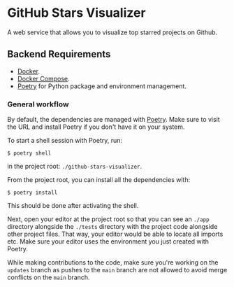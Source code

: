 # GitHub Stars Visualizer

A web service that allows you to visualize top starred projects on Github.

## Backend Requirements

* [Docker](https://www.docker.com/).
* [Docker Compose](https://docs.docker.com/compose/install/).
* [Poetry](https://python-poetry.org/) for Python package and environment management.

### General workflow

By default, the dependencies are managed with [Poetry](https://python-poetry.org/). Make sure to visit the URL and install Poetry if you don't have it on your system.

To start a shell session with Poetry, run:

```console
$ poetry shell
```

in the project root: `./github-stars-visualizer`.

From the project root, you can install all the dependencies with:

```console
$ poetry install
```

This should be done after activating the shell.

Next, open your editor at the project root so that you can see an `./app` directory alongside the `./tests` directory with the project code alongside other project files. That way, your editor would be able to locate all imports etc. Make sure your editor uses the environment you just created with Poetry.

While making contributions to the code, make sure you're working on the `updates` branch as pushes to the `main` branch are not allowed to avoid merge conflicts on the `main` branch.